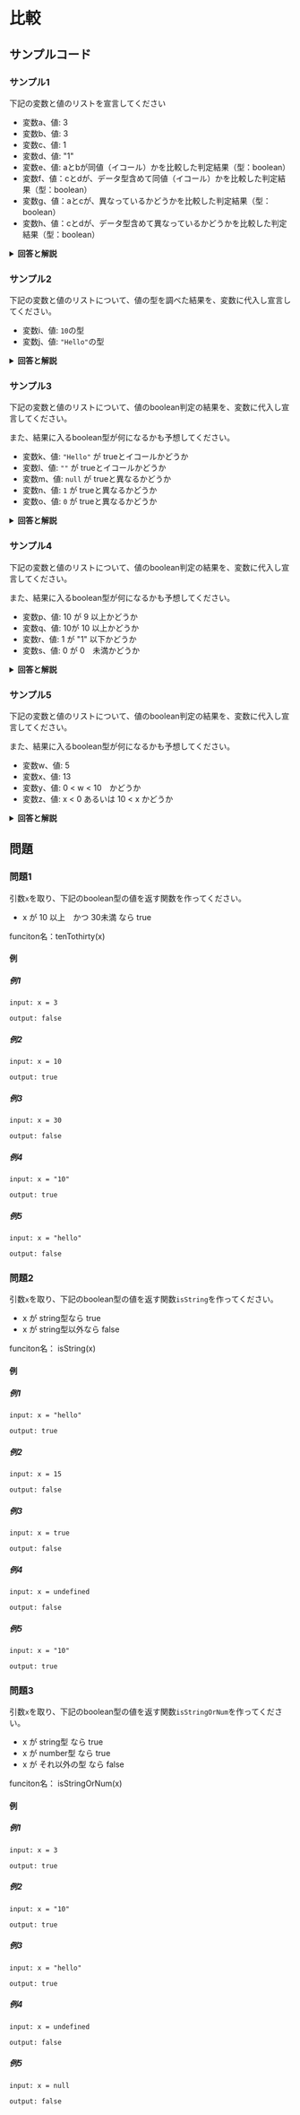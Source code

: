 
# 比較

## サンプルコード

### サンプル1

下記の変数と値のリストを宣言してください

* 変数a、値: 3
* 変数b、値: 3
* 変数c、値: 1
* 変数d、値: "1"
* 変数e、値: aとbが同値（イコール）かを比較した判定結果（型：boolean）
* 変数f、値：cとdが、データ型含めて同値（イコール）かを比較した判定結果（型：boolean）
* 変数g、値：aとcが、異なっているかどうかを比較した判定結果（型：boolean）
* 変数h、値：cとdが、データ型含めて異なっているかどうかを比較した判定結果（型：boolean）

<details><summary><b>回答と解説</b></summary>

#### 回答

```javascript
let a = 3;
let b = 3;
let c = 1
let d = "1"
let e = a == b  // => true
let g = c === d // => false
let h = a != c  // => true
let i = c !== d // => true
```

#### 解説

JavaScriptの中では、二つのデータ型を比べることで、それが「同じものか」どうかをboolean（``true``または``false``）で判定することができます。

##### a == b 

「==」は、つなげた二つのデータがイコールかどうかを判定します。
「a == b」と書いた場合、aとbがイコールであればtrue、異なる場合はfalseを返します。

```javascript
let result1 = 1 == 1  // result1 = true
let result2 = 1 == 2  // result2 = false
```

また、異なるデータ型（たとえば数値Intと文字列String）で比べた場合、自動的に片方のデータ型に変換した上で、内容が同じかどうかを判定します。

```javascript
let result3 = 1 == '1' // result3 = true
let result4 = '3' == 3 // result3 = true
```

##### a === b 

「===」は、つなげた二つのデータが、データ型含めてイコールかどうかを判定します。
「a === b」と書いた場合、aとbがイコールであればtrue、異なる場合はfalseを返します。

```javascript
let result1 = 1 === 1  // result1 = true
let result2 = 1 === 2  // result2 = false
```

また、異なるデータ型（たとえば数値Intと文字列String）で比べた場合、自動的に片方のデータ型に変換した上で、内容が同じかどうかを判定します。

```javascript
let result3 = 1 === '1' // result3 = false
let result4 = '3' === 3 // result3 = false
```

##### a != b 

「!=」は、つなげた二つのデータが、 **異なっているかどうか** を判定します。
「a != b」と書いた場合、aとbが異なっていればtrue、イコールの場合はfalseを返します。

```javascript
let result1 = 1 != 1  // result1 = false
let result2 = 1 != 2  // result2 = true
```

また、異なるデータ型（たとえば数値Intと文字列String）で比べた場合、自動的に片方のデータ型に変換した上で、内容を比較します。

```javascript
let result3 = 1 != '1' // result3 = false
let result4 = '3' != 3 // result3 = false
```

##### a !== b 

「!==」は、つなげた二つのデータが、 **異なっているかどうか** を判定します。
「a !== b」と書いた場合、aとbが異なっていればtrue、イコールの場合はfalseを返します。データ型が異なっている場合、データ型の変換は行いません。

```javascript
let result1 = 1 !== 1  // result1 = false
let result2 = 1 !== 2  // result2 = true
let result3 = 1 !== '1'  // result2 = true
```

</details>


### サンプル2

下記の変数と値のリストについて、値の型を調べた結果を、変数に代入し宣言してください。

* 変数i、値: ``10``の型
* 変数j、値: ``"Hello"``の型

<details><summary><b>回答と解説</b></summary>

#### 回答


```javascript
let i = typeof 10   // result1 = 'number'
let j = typeof 'Hello' // result2 = 'string'
```

#### 解説

データ型は、``typeof''を使って確認することができます。

</details>

### サンプル3

下記の変数と値のリストについて、値のboolean判定の結果を、変数に代入し宣言してください。

また、結果に入るboolean型が何になるかも予想してください。

* 変数k、値: ``"Hello"`` が trueとイコールかどうか
* 変数l、値: ``""`` が trueとイコールかどうか
* 変数m、値: ``null`` が trueと異なるかどうか
* 変数n、値: ``1`` が trueと異なるかどうか
* 変数o、値: ``0`` が trueと異なるかどうか

<details><summary><b>回答と解説</b></summary>

#### 回答


```javascript
let k = "Hello" == true   //  true
let l = "" == true        //  false
let m = null != true      //  true
let n = 1 != true         //  false 
let o = 0 != true         //  true
```

#### 解説

JavaScriptでは「0」「null」「undefined」「空文字""」「NaN」単体をfalseと評価します。
それ以外のデータ型は単体で「true」と評価されます。

そのため、データ型そのものが「true」「false」かの比較すると、上記のようになります。

変数nを見ると、1はそれ単体はtrueなので、「1は「true」ではない」という比較に対しては「false」が返ります。
変数oを見ると、0はそれ単体ではfalseなので、「0は「true」ではない」すなわち「0はfalseだ」という比較に対しては「true」が返ります。

</details>


### サンプル4

下記の変数と値のリストについて、値のboolean判定の結果を、変数に代入し宣言してください。

また、結果に入るboolean型が何になるかも予想してください。

* 変数p、値: 10 が 9 以上かどうか
* 変数q、値: 10が 10 以上かどうか
* 変数r、値: 1 が "1" 以下かどうか
* 変数s、値: 0 が 0　未満かどうか

<details><summary><b>回答と解説</b></summary>

#### 回答


```javascript
let p = 10 >= 9    //  true
let q = 10 >= 10   //  true
let r = 1 <= '1'   //  true
let s = 0 < 0      //  false 
```

#### 解説

##### a > b、 a < b

数字の大小を比較する場合、「<」「>」を使います。

``a > b``　と書いた場合、aがbの数字よりも大きい（bと同じ値は含まれない）場合にtrueを返します。
つまり、bがa未満の場合はtrue、a以上の場合はfalseを返します。

``a < b`` と書いた場合は、aがbの未満かどうかを判定します。

データ型が異なっている場合は、自動的に変換され比較されます。

##### a >= b、 a <= b

数字の大小を比較するもう一つのパターンが、「<=」「>=」を使った方法です。

``a >= b``　と書いた場合、aがbの数字と同じか、それよりも大きい場合にtrueを返します。
つまり、bがa以下の場合はtrue、a+1以上の場合はfalseを返します。

``a < b`` と書いた場合は、aがb以上かどうかを判定します。


データ型が異なっている場合は、自動的に変換され比較されます。

</details>


### サンプル5

下記の変数と値のリストについて、値のboolean判定の結果を、変数に代入し宣言してください。

また、結果に入るboolean型が何になるかも予想してください。

* 変数w、値: 5
* 変数x、値: 13
* 変数y、値: 0 < w < 10　かどうか
* 変数z、値: x < 0 あるいは 10 < x かどうか

<details><summary><b>回答と解説</b></summary>

#### 回答

```javascript
let w = 5
let x = 13
let y = w > 0 && w < 10 // true
let z = y < 0 || y > 10 // true
```

#### 解説

#### and, or を使う

比較をand「&&」で繋ぐことで「両方がtrueか」を確認できます。

また、2つの比較のうち、「どちらか1つでもtrue」で、処理を実行したいときはor「||」を使います

</details>


## 問題

### 問題1

引数``x``を取り、下記のboolean型の値を返す関数を作ってください。

* x が 10 以上　かつ 30未満 なら true

funciton名：tenTothirty(x)

#### 例

##### 例1

```
input: x = 3

output: false
```

##### 例2

```
input: x = 10

output: true
```

##### 例3

```
input: x = 30

output: false
```

##### 例4

```
input: x = "10"

output: true
```

##### 例5

```
input: x = "hello"

output: false
```

### 問題2

引数``x``を取り、下記のboolean型の値を返す関数``isString``を作ってください。

* x が string型なら true
* x が string型以外なら false

funciton名： isString(x)

#### 例

##### 例1

```
input: x = "hello"

output: true
```

##### 例2

```
input: x = 15

output: false
```

##### 例3

```
input: x = true

output: false
```

##### 例4

```
input: x = undefined

output: false
```

##### 例5

```
input: x = "10"

output: true
```




### 問題3

引数``x``を取り、下記のboolean型の値を返す関数``isStringOrNum``を作ってください。

* x が string型 なら true
* x が number型 なら true
* x が それ以外の型 なら false

funciton名： isStringOrNum(x)

#### 例

##### 例1

```
input: x = 3

output: true
```

##### 例2

```
input: x = "10"

output: true
```

##### 例3

```
input: x = "hello"

output: true
```

##### 例4

```
input: x = undefined

output: false
```

##### 例5

```
input: x = null

output: false
```
